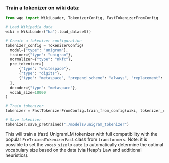 ### Train a tokenizer on wiki data:

```python
from wqe import WikiLoader, TokenizerConfig, FastTokenizerFromConfig

# Load Wikipedia data
wiki = WikiLoader("ha").load_dataset()

# Create a tokenizer configuration
tokenizer_config = TokenizerConfig(
  model={"type": "unigram"},
  trainer={"type": "unigram"},
  normalizer={"type": "nkfc"},
  pre_tokenizer=[
      {"type": "whitespace"},
      {"type": "digits"},
      {"type": "metaspace", "prepend_scheme": "always", "replacement": "▁"}        
  ],
  decoder={"type": "metaspace"},
  vocab_size=10000
)

# Train tokenizer
tokenizer = FastTokenizerFromConfig.train_from_config(wiki, tokenizer_config)

# Save tokenizer
tokenizer.save_pretrained("./models/unigram_tokenizer")
```
This will train a (fast) UnigramLM tokenizer with full compatibility with
the popular `PreTrainedTokenizerFast` class from `transformers`. Note: it is
possible to set the `vocab_size` to `auto` to automatically determine the
optimal vocabulary size based on the data (via Heap's Law and additional heuristics).
